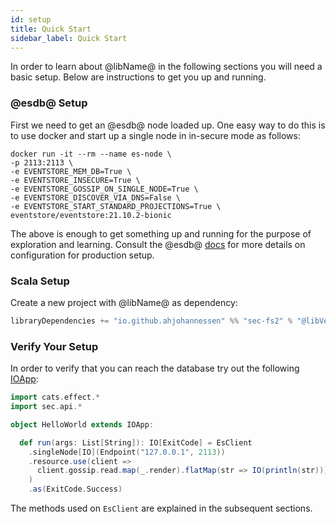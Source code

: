 ```yaml
---
id: setup
title: Quick Start
sidebar_label: Quick Start
---
```

In order to learn about @libName@ in the following sections you will need a basic setup.
Below are instructions to get you up and running. 

### @esdb@ Setup

First we need to get an @esdb@ node loaded up. One easy way to do this is to use docker and start up a single 
node in in-secure mode as follows:
```console
docker run -it --rm --name es-node \
-p 2113:2113 \
-e EVENTSTORE_MEM_DB=True \
-e EVENTSTORE_INSECURE=True \
-e EVENTSTORE_GOSSIP_ON_SINGLE_NODE=True \
-e EVENTSTORE_DISCOVER_VIA_DNS=False \
-e EVENTSTORE_START_STANDARD_PROJECTIONS=True \
eventstore/eventstore:21.10.2-bionic
```

The above is enough to get something up and running for the purpose of exploration and learning. Consult the 
@esdb@ [docs](https://developers.eventstore.com/server/v21.10/configuration.html#configuration-options) for more details on
configuration for production setup.

### Scala Setup

Create a new project with @libName@ as dependency:
```scala
libraryDependencies += "io.github.ahjohannessen" %% "sec-fs2" % "@libVersion@"
```

### Verify Your Setup

In order to verify that you can reach the database try out the
following [IOApp](https://typelevel.org/cats-effect/datatypes/ioapp.html):

```scala mdoc:compile-only
import cats.effect.*
import sec.api.*

object HelloWorld extends IOApp:

  def run(args: List[String]): IO[ExitCode] = EsClient
    .singleNode[IO](Endpoint("127.0.0.1", 2113))
    .resource.use(client => 
      client.gossip.read.map(_.render).flatMap(str => IO(println(str)))
    )
    .as(ExitCode.Success)

```

The methods used on `EsClient` are explained in the subsequent sections.
